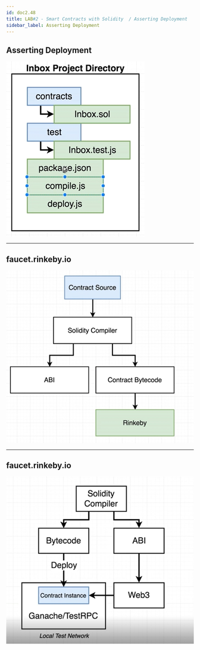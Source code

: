 ```yaml
---
id: doc2.48
title: LAB#2 - Smart Contracts with Solidity  / Asserting Deployment
sidebar_label: Asserting Deployment
---
```


## Asserting Deployment


![alt text](.\assets\Imagem37_1.jpg)


---

## faucet.rinkeby.io



![alt text](.\assets\Imagem37_2.jpg)


---

## faucet.rinkeby.io



![alt text](.\assets\Imagem37_3.jpg)
